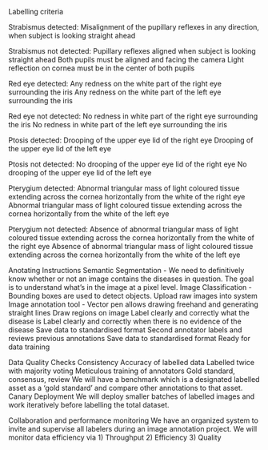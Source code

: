 Labelling criteria


Strabismus detected:
Misalignment of the pupillary reflexes in any direction, when subject is looking straight ahead 

Strabismus not detected:
Pupillary reflexes aligned when subject is looking straight ahead
Both pupils must be aligned and facing the camera
Light reflection on cornea must be in the center of both pupils

Red eye detected:
Any redness on the white part of the right eye surrounding the iris
Any redness on the white part of the left eye surrounding the iris

Red eye not detected:
No redness in white part of the right eye surrounding the iris
No redness in white part of the left eye surrounding the iris

Ptosis detected:
Drooping of the upper eye lid of the right eye
Drooping of the upper eye lid of the left eye

Ptosis not detected:
No drooping of the upper eye lid of the right eye
No drooping of the upper eye lid of the left eye

Pterygium detected:
Abnormal triangular mass of light coloured tissue extending across the cornea horizontally from the white of the right eye
Abnormal triangular mass of light coloured tissue extending across the cornea horizontally from the white of the left eye

Pterygium not detected:
Absence of abnormal triangular mass of light coloured tissue extending across the cornea horizontally from the white of the right eye
Absence of abnormal triangular mass of light coloured tissue extending across the cornea horizontally from the white of the left eye


Anotating Instructions
Semantic Segmentation - We need to definitively know whether or not an image contains the diseases in question. The goal is to understand what’s in the image at a pixel level. 
Image Classification - Bounding boxes are used to detect objects. 
Upload raw images into system 
Image annotation tool - Vector pen allows drawing freehand and generating straight lines
Draw regions on image 
Label clearly and correctly what the disease is
Label clearly and correctly when there is no evidence of the disease
Save data to standardised format
Second annotator labels and reviews previous annotations
Save data to standardised format
Ready for data training

Data Quality Checks
Consistency
Accuracy of labelled data 
Labelled twice with majority voting
Meticulous training of annotators 
Gold standard, consensus, review 
We will have a benchmark which is a designated labelled asset as a ‘gold standard’ and compare other annotations to that asset.
Canary Deployment 
We will deploy smaller batches of labelled images and work iteratively before labelling the total dataset. 

Collaboration and performance monitoring
We have an organized system to invite and supervise all labelers during an image annotation project. 
We will monitor data efficiency via 1) Throughput 2) Efficiency 3) Quality




